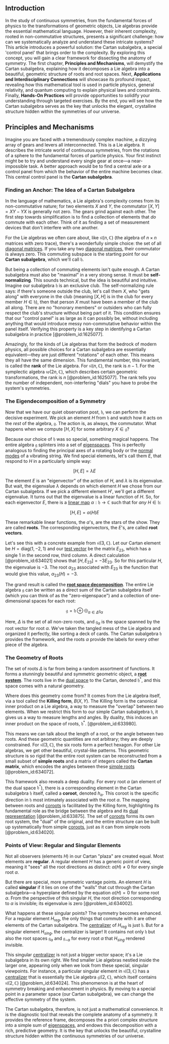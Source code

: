 ## Introduction
In the study of continuous symmetries, from the fundamental forces of physics to the transformations of geometric objects, Lie algebras provide the essential mathematical language. However, their inherent complexity, rooted in non-commutative structures, presents a significant challenge: how can we systematically analyze and understand these intricate systems? This article introduces a powerful solution: the Cartan subalgebra, a special 'control panel' that brings order to the complexity. By exploring this concept, you will gain a clear framework for dissecting the anatomy of symmetry. The first chapter, **Principles and Mechanisms**, will demystify the Cartan subalgebra, explaining how it decomposes a Lie algebra into a beautiful, geometric structure of roots and root spaces. Next, **Applications and Interdisciplinary Connections** will showcase its profound impact, revealing how this mathematical tool is used in particle physics, general relativity, and quantum computing to explain physical laws and constraints. Finally, **Hands-On Practices** will provide opportunities to solidify your understanding through targeted exercises. By the end, you will see how the Cartan subalgebra serves as the key that unlocks the elegant, crystalline structure hidden within the symmetries of our universe.

## Principles and Mechanisms

Imagine you are faced with a tremendously complex machine, a dizzying array of gears and levers all interconnected. This is a Lie algebra. It describes the intricate world of continuous symmetries, from the rotations of a sphere to the fundamental forces of particle physics. Your first instinct might be to try and understand every single gear at once—a near-impossible task. A better approach would be to find a central axle or a control panel from which the behavior of the entire machine becomes clear. This central control panel is the **Cartan subalgebra**.

### Finding an Anchor: The Idea of a Cartan Subalgebra

In the language of mathematics, a Lie algebra's complexity comes from its non-commutative nature; for two elements $X$ and $Y$, the commutator $[X, Y] = XY - YX$ is generally not zero. The gears grind against each other. The first step towards simplification is to find a collection of elements that *do* commute with each other. Think of it as finding a set of measurement devices that don't interfere with one another.

For the Lie algebras we often care about, like $\mathfrak{sl}(n, \mathbb{C})$ (the algebra of $n \times n$ matrices with zero trace), there's a wonderfully simple choice: the set of all [diagonal matrices](@article_id:148734). If you take any two [diagonal matrices](@article_id:148734), their commutator is always zero. This commuting subspace is the starting point for our **Cartan subalgebra**, which we'll call $\mathfrak{h}$.

But being a collection of commuting elements isn't quite enough. A Cartan subalgebra must also be "maximal" in a very strong sense. It must be **self-normalizing**. This sounds technical, but the idea is beautiful and intuitive. Imagine our subalgebra $\mathfrak{h}$ is an exclusive club. The self-normalizing rule says: if there's someone outside the club, let's call them $X$, who "gets along" with everyone in the club (meaning $[X, H]$ is in the club for every member $H \in \mathfrak{h}$), then that person $X$ must have been a member of the club all along. There are no "honorary members" or outsiders who can fully respect the club's structure without being part of it. This condition ensures that our "control panel" is as large as it can possibly be, without including anything that would introduce messy non-commutative behavior within the panel itself. Verifying this property is a key step in identifying a Cartan subalgebra in practice [@problem_id:1625077].

Amazingly, for the kinds of Lie algebras that form the bedrock of modern physics, all possible choices for a Cartan subalgebra are essentially equivalent—they are just different "rotations" of each other. This means they all have the same dimension. This fundamental number, this invariant, is called the **rank** of the Lie algebra. For $\mathfrak{sl}(n, \mathbb{C})$, the rank is $n-1$. For the symplectic algebra $\mathfrak{sp}(2n, \mathbb{C})$, which describes certain geometric transformations, the rank is $n$ [@problem_id:1625077]. The rank tells you the number of independent, non-interfering "dials" you have to probe the system's symmetries.

### The Eigendecomposition of a Symmetry

Now that we have our quiet observation post, $\mathfrak{h}$, we can perform the decisive experiment. We pick an element $H$ from $\mathfrak{h}$ and watch how it acts on the *rest* of the algebra, $\mathfrak{g}$. The action is, as always, the commutator. What happens when we compute $[H, X]$ for some arbitrary $X \in \mathfrak{g}$?

Because our choice of $\mathfrak{h}$ was so special, something magical happens. The entire algebra $\mathfrak{g}$ splinters into a set of [eigenspaces](@article_id:146862). This is perfectly analogous to finding the principal axes of a rotating body or the [normal modes](@article_id:139146) of a vibrating string. We find special elements, let's call them $E$, that respond to $H$ in a particularly simple way:

$$
[H, E] = \lambda E
$$

The element $E$ is an "eigenvector" of the action of $H$, and $\lambda$ is its eigenvalue. But wait, the eigenvalue $\lambda$ depends on which element $H$ we chose from our Cartan subalgebra. If we pick a different element $H'$, we'll get a different eigenvalue. It turns out that the eigenvalue is a linear function of $H$. So, for each eigenvector $E$, there is a [linear map](@article_id:200618) $\alpha: \mathfrak{h} \to \mathbb{C}$ such that for *any* $H \in \mathfrak{h}$:

$$
[H, E] = \alpha(H) E
$$

These remarkable linear functions, the $\alpha$'s, are the stars of the show. They are called **roots**. The corresponding eigenvectors, the $E$'s, are called **root vectors**.

Let's see this with a concrete example from $\mathfrak{sl}(3, \mathbb{C})$. Let our Cartan element be $H = \mathrm{diag}(1, -2, 1)$ and our [test vector](@article_id:172491) be the matrix $E_{23}$, which has a single 1 in the second row, third column. A direct calculation [@problem_id:634021] shows that $[H, E_{23}] = -3 E_{23}$. So for this particular $H$, the eigenvalue is $-3$. The root $\alpha_{23}$ associated with $E_{23}$ is the function that would give this value, $\alpha_{23}(H) = -3$.

The grand result is called the **[root space decomposition](@article_id:184769)**. The entire Lie algebra $\mathfrak{g}$ can be written as a direct sum of the Cartan subalgebra itself (which you can think of as the "zero-eigenspace") and a collection of one-dimensional spaces for each root:

$$
\mathfrak{g} = \mathfrak{h} \oplus \bigoplus_{\alpha \in \Delta} \mathfrak{g}_\alpha
$$

Here, $\Delta$ is the set of all non-zero roots, and $\mathfrak{g}_\alpha$ is the space spanned by the root vector for root $\alpha$. We've taken the tangled mess of the Lie algebra and organized it perfectly, like sorting a deck of cards. The Cartan subalgebra $\mathfrak{h}$ provides the framework, and the roots $\alpha$ provide the labels for every other piece of the algebra.

### The Geometry of Roots

The set of roots $\Delta$ is far from being a random assortment of functions. It forms a stunningly beautiful and symmetric geometric object, a **[root system](@article_id:201668)**. The roots live in the [dual space](@article_id:146451) to the Cartan, denoted $\mathfrak{h}^*$, and this space comes with a natural geometry.

Where does this geometry come from? It comes from the Lie algebra itself, via a tool called the **Killing form**, $B(X,Y)$. The Killing form is the canonical inner product on a Lie algebra, a way to measure the "overlap" between two elements. When we restrict this form to our simple Cartan subalgebra $\mathfrak{h}$, it gives us a way to measure lengths and angles. By duality, this induces an inner product on the space of roots, $\mathfrak{h}^*$. [@problem_id:633980].

This means we can talk about the length of a root, or the angle between two roots. And these geometric quantities are not arbitrary; they are deeply constrained. For $\mathfrak{sl}(3, \mathbb{C})$, the six roots form a perfect hexagon. For other Lie algebras, we get other beautiful, crystal-like patterns. This geometric structure is so rigid that the entire root system can be reconstructed from a small subset of **simple roots** and a matrix of integers called the **Cartan matrix**, which encodes the angles between these [simple roots](@article_id:196921) [@problem_id:634072].

This framework also reveals a deep duality. For every root $\alpha$ (an element of the dual space $\mathfrak{h}^*$), there is a corresponding element in the Cartan subalgebra $\mathfrak{h}$ itself, called a **coroot**, denoted $h_\alpha$. This coroot is the specific direction in $\mathfrak{h}$ most intimately associated with the root $\alpha$. The mapping between roots and [coroots](@article_id:192844) is facilitated by the Killing form, highlighting its fundamental role as the bridge between the algebra and its [dual representation](@article_id:145769) [@problem_id:633875]. The set of [coroots](@article_id:192844) forms its own root system, the "dual" of the original, and the entire structure can be built up systematically from simple [coroots](@article_id:192844), just as it can from simple roots [@problem_id:634020].

### Points of View: Regular and Singular Elements

Not all observers (elements $H$) in our Cartan "plaza" are created equal. Most elements are **regular**. A regular element $H$ has a generic point of view, meaning it "sees" all the root directions as distinct: $\alpha(H) \neq 0$ for every single root $\alpha$.

But there are special, more symmetric vantage points. An element $H$ is called **singular** if it lies on one of the "walls" that cut through the Cartan subalgebra—a hyperplane defined by the equation $\alpha(H) = 0$ for some root $\alpha$. From the perspective of this singular $H$, the root direction corresponding to $\alpha$ is invisible; its eigenvalue is zero [@problem_id:634002].

What happens at these singular points? The symmetry becomes enhanced. For a regular element $H_{reg}$, the only things that commute with it are other elements of the Cartan subalgebra. The [centralizer](@article_id:146110) of $H_{reg}$ is just $\mathfrak{h}$. But for a singular element $H_{sing}$, the centralizer is larger! It contains not only $\mathfrak{h}$ but also the root spaces $\mathfrak{g}_\alpha$ and $\mathfrak{g}_{-\alpha}$ for every root $\alpha$ that $H_{sing}$ rendered invisible.

This singular [centralizer](@article_id:146110) is not just a bigger vector space; it's a Lie subalgebra in its own right. We find smaller Lie algebras nestled inside the larger one, appearing only when we look from these special, singular viewpoints. For instance, a particular singular element in $\mathfrak{sl}(3, \mathbb{C})$ has a [centralizer](@article_id:146110) that is essentially the Lie algebra $\mathfrak{gl}(2, \mathbb{C})$, which itself contains $\mathfrak{sl}(2, \mathbb{C})$ [@problem_id:634024]. This phenomenon is at the heart of symmetry breaking and enhancement in physics. By moving to a special point in a parameter space (our Cartan subalgebra), we can change the effective symmetry of the system.

The Cartan subalgebra, therefore, is not just a mathematical convenience. It is the diagnostic tool that reveals the complete anatomy of a symmetry. It provides the reference frame, decomposes the a priori complex structure into a simple sum of [eigenspaces](@article_id:146862), and endows this decomposition with a rich, predictive geometry. It is the key that unlocks the beautiful, crystalline structure hidden within the continuous symmetries of our universe.